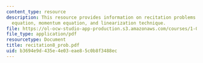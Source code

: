 ```yaml
---
content_type: resource
description: This resource provides information on recitation problems for continuity
  equation, momentum equation, and linearization technique.
file: https://ol-ocw-studio-app-production.s3.amazonaws.com/courses/1-060-engineering-mechanics-ii-spring-2006/b3694e9d435e4e03eae85c0b8f3488ec_recitation8_prob.pdf
file_type: application/pdf
resourcetype: Document
title: recitation8_prob.pdf
uid: b3694e9d-435e-4e03-eae8-5c0b8f3488ec
---
```

